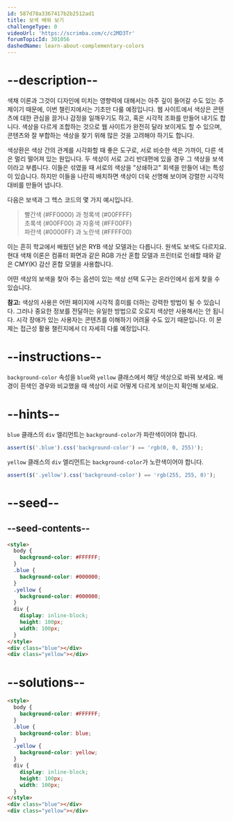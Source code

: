 ```yaml
---
id: 587d78a3367417b2b2512ad1
title: 보색 배워 보기
challengeType: 0
videoUrl: 'https://scrimba.com/c/c2MD3Tr'
forumTopicId: 301056
dashedName: learn-about-complementary-colors
---
```


# --description--

색채 이론과 그것이 디자인에 미치는 영향력에 대해서는 아주 깊이 들어갈 수도 있는 주제이기 때문에, 이번 챌린지에서는 기초만 다룰 예정입니다. 웹 사이트에서 색상은 콘텐츠에 대한 관심을 끌거나 감정을 일깨우기도 하고, 혹은 시각적 조화를 만들어 내기도 합니다. 색상을 다르게 조합하는 것으로 웹 사이트가 완전히 달라 보이게도 할 수 있으며, 콘텐츠와 잘 부합하는 색상을 찾기 위해 많은 것을 고려해야 하기도 합니다.

색상환은 색상 간의 관계를 시각화할 때 좋은 도구로, 서로 비슷한 색은 가까이, 다른 색은 멀리 떨어져 있는 원입니다. 두 색상이 서로 고리 반대편에 있을 경우 그 색상을 보색이라고 부릅니다. 이들은 섞였을 때 서로의 색상을 "상쇄하고" 회색을 만들어 내는 특성이 있습니다. 하지만 이들을 나란히 배치하면 색상이 더욱 선명해 보이며 강렬한 시각적 대비를 만들어 냅니다.

다음은 보색과 그 헥스 코드의 몇 가지 예시입니다.

<blockquote>빨간색 (#FF0000) 과 청록색 (#00FFFF)<br>초록색 (#00FF00) 과 자홍색 (#FF00FF)<br>파란색 (#0000FF) 과 노란색 (#FFFF00)</blockquote>

이는 흔히 학교에서 배웠던 낡은 RYB 색상 모델과는 다릅니다. 원색도 보색도 다르지요. 현대 색채 이론은 컴퓨터 화면과 같은 RGB 가산 혼합 모델과 프린터로 인쇄할 때와 같은 CMY(K) 감산 혼합 모델을 사용합니다.

어떤 색상의 보색을 찾아 주는 옵션이 있는 색상 선택 도구는 온라인에서 쉽게 찾을 수 있습니다.

**참고:** 색상의 사용은 어떤 페이지에 시각적 흥미를 더하는 강력한 방법이 될 수 있습니다. 그러나 중요한 정보를 전달하는 유일한 방법으로 오로지 색상만 사용해서는 안 됩니다. 시각 장애가 있는 사용자는 콘텐츠를 이해하기 어려울 수도 있기 때문입니다. 이 문제는 접근성 활용 챌린지에서 더 자세히 다룰 예정입니다.

# --instructions--

`background-color` 속성을 `blue`와 `yellow` 클래스에서 해당 색상으로 바꿔 보세요. 배경이 흰색인 경우와 비교했을 때 색상이 서로 어떻게 다르게 보이는지 확인해 보세요.

# --hints--

`blue` 클래스의 `div` 엘리먼트는 `background-color`가 파란색이어야 합니다.

```js
assert($('.blue').css('background-color') == 'rgb(0, 0, 255)');
```

`yellow` 클래스의 `div` 엘리먼트는 `background-color`가 노란색이어야 합니다.

```js
assert($('.yellow').css('background-color') == 'rgb(255, 255, 0)');
```

# --seed--

## --seed-contents--

```html
<style>
  body {
    background-color: #FFFFFF;
  }
  .blue {
    background-color: #000000;
  }
  .yellow {
    background-color: #000000;
  }
  div {
    display: inline-block;
    height: 100px;
    width: 100px;
  }
</style>
<div class="blue"></div>
<div class="yellow"></div>
```

# --solutions--

```html
<style>
  body {
    background-color: #FFFFFF;
  }
  .blue {
    background-color: blue;
  }
  .yellow {
    background-color: yellow;
  }
  div {
    display: inline-block;
    height: 100px;
    width: 100px;
  }
</style>
<div class="blue"></div>
<div class="yellow"></div>
```
